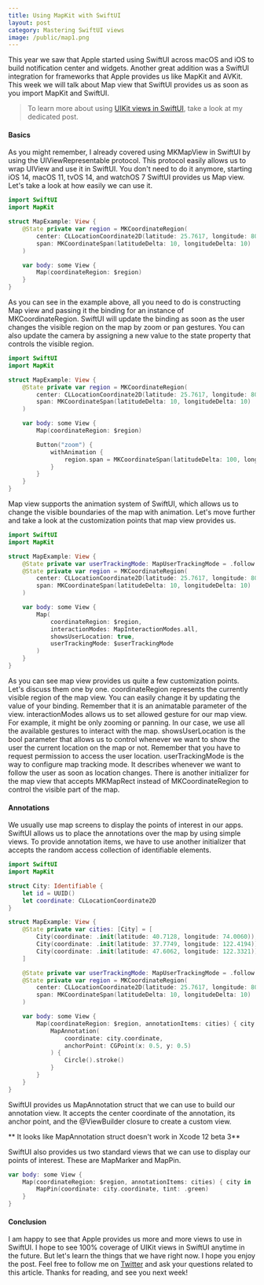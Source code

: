 ```yaml
---
title: Using MapKit with SwiftUI
layout: post
category: Mastering SwiftUI views
image: /public/map1.png
---
```


This year we saw that Apple started using SwiftUI across macOS and iOS to build notification center and widgets. Another great addition was a SwiftUI integration for frameworks that Apple provides us like MapKit and AVKit. This week we will talk about Map view that SwiftUI provides us as soon as you import MapKit and SwiftUI.

> To learn more about using [UIKit views in SwiftUI](/2020/01/29/using-uikit-views-in-swiftui/), take a look at my dedicated post.

#### Basics
As you might remember, I already covered using MKMapView in SwiftUI by using the UIViewRepresentable protocol. This protocol easily allows us to wrap UIView and use it in SwiftUI. You don't need to do it anymore, starting iOS 14, macOS 11, tvOS 14, and watchOS 7 SwiftUI provides us Map view. Let's take a look at how easily we can use it.

```swift
import SwiftUI
import MapKit

struct MapExample: View {
    @State private var region = MKCoordinateRegion(
        center: CLLocationCoordinate2D(latitude: 25.7617, longitude: 80.1918),
        span: MKCoordinateSpan(latitudeDelta: 10, longitudeDelta: 10)
    )

    var body: some View {
        Map(coordinateRegion: $region)
    }
}
```

As you can see in the example above, all you need to do is constructing Map view and passing it the binding for an instance of MKCoordinateRegion. SwiftUI will update the binding as soon as the user changes the visible region on the map by zoom or pan gestures. You can also update the camera by assigning a new value to the state property that controls the visible region.

```swift
import SwiftUI
import MapKit

struct MapExample: View {
    @State private var region = MKCoordinateRegion(
        center: CLLocationCoordinate2D(latitude: 25.7617, longitude: 80.1918),
        span: MKCoordinateSpan(latitudeDelta: 10, longitudeDelta: 10)
    )

    var body: some View {
        Map(coordinateRegion: $region)

        Button("zoom") {
            withAnimation {
                region.span = MKCoordinateSpan(latitudeDelta: 100, longitudeDelta: 100)
            }
        }
    }
}
```

Map view supports the animation system of SwiftUI, which allows us to change the visible boundaries of the map with animation. Let's move further and take a look at the customization points that map view provides us.

```swift
import SwiftUI
import MapKit

struct MapExample: View {
    @State private var userTrackingMode: MapUserTrackingMode = .follow
    @State private var region = MKCoordinateRegion(
        center: CLLocationCoordinate2D(latitude: 25.7617, longitude: 80.1918),
        span: MKCoordinateSpan(latitudeDelta: 10, longitudeDelta: 10)
    )

    var body: some View {
        Map(
            coordinateRegion: $region,
            interactionModes: MapInteractionModes.all,
            showsUserLocation: true,
            userTrackingMode: $userTrackingMode
        )
    }
}
```

As you can see map view provides us quite a few customization points. Let's discuss them one by one.
coordinateRegion represents the currently visible region of the map view. You can easily change it by updating the value of your binding. Remember that it is an animatable parameter of the view.
interactionModes allows us to set allowed gesture for our map view. For example, it might be only zooming or panning. In our case, we use all the available gestures to interact with the map.
showsUserLocation is the bool parameter that allows us to control whenever we want to show the user the current location on the map or not. Remember that you have to request permission to access the user location. 
userTrackingMode is the way to configure map tracking mode. It describes whenever we want to follow the user as soon as location changes.
There is another initializer for the map view that accepts MKMapRect instead of MKCoordinateRegion to control the visible part of the map.

#### Annotations 
We usually use map screens to display the points of interest in our apps. SwiftUI allows us to place the annotations over the map by using simple views. To provide annotation items, we have to use another initializer that accepts the random access collection of identifiable elements.

```swift
import SwiftUI
import MapKit

struct City: Identifiable {
    let id = UUID()
    let coordinate: CLLocationCoordinate2D
}

struct MapExample: View {
    @State private var cities: [City] = [
        City(coordinate: .init(latitude: 40.7128, longitude: 74.0060)),
        City(coordinate: .init(latitude: 37.7749, longitude: 122.4194)),
        City(coordinate: .init(latitude: 47.6062, longitude: 122.3321))
    ]

    @State private var userTrackingMode: MapUserTrackingMode = .follow
    @State private var region = MKCoordinateRegion(
        center: CLLocationCoordinate2D(latitude: 25.7617, longitude: 80.1918),
        span: MKCoordinateSpan(latitudeDelta: 10, longitudeDelta: 10)
    )

    var body: some View {
        Map(coordinateRegion: $region, annotationItems: cities) { city in
            MapAnnotation(
                coordinate: city.coordinate,
                anchorPoint: CGPoint(x: 0.5, y: 0.5)
            ) {
                Circle().stroke()
            }
        }
    }
}
```

SwiftUI provides us MapAnnotation struct that we can use to build our annotation view. It accepts the center coordinate of the annotation, its anchor point, and the @ViewBuilder closure to create a custom view.

** It looks like MapAnnotation struct doesn't work in Xcode 12 beta 3**

SwiftUI also provides us two standard views that we can use to display our points of interest. These are MapMarker and MapPin.

```swift
var body: some View {
    Map(coordinateRegion: $region, annotationItems: cities) { city in
        MapPin(coordinate: city.coordinate, tint: .green)
    }
}
```

#### Conclusion
I am happy to see that Apple provides us more and more views to use in SwiftUI. I hope to see 100% coverage of UIKit views in SwiftUI anytime in the future. But let's learn the things that we have right now. I hope you enjoy the post. Feel free to follow me on [Twitter](https://twitter.com/mecid) and ask your questions related to this article. Thanks for reading, and see you next week!

